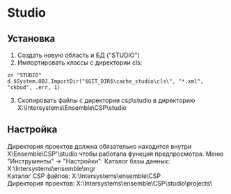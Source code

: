 Studio
============
Установка
----------
1. Создать новую область и БД ("STUDIO")
2. Импортировать классы с директории cls:
```
zn "STUDIO"
d $System.OBJ.ImportDir("$GIT_DIR$\cache_studio\cls\", "*.xml", "ckbud", .err, 1)
```
3. Скопировать файлы с директории csp\studio в директорию X:\Intersystems\Ensemble\CSP\studio

Настройка
----------
Директория проектов должна обязательно находится внутри X\Ensemble\CSP'\studio
чтобы работала функция предпросмотра.
Меню "Инструменты" -> "Настройки":
Каталог базы данных: X:\Intersystems\ensemble\mgr\
Каталог CSP файлов: X:\Intersystems\ensemble\CSP\
Директория проектов: X:\Intersystems\ensemble\CSP\studio\projects\

